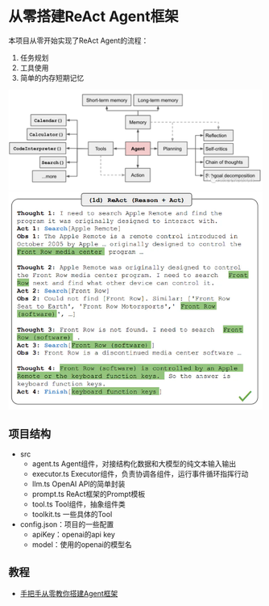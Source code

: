 # 从零搭建ReAct Agent框架
本项目从零开始实现了ReAct Agent的流程：
1. 任务规划
2. 工具使用
3. 简单的内存短期记忆

![](./doc/media/1.PNG)
![](./doc/media/4.png)

## 项目结构
- src
  - agent.ts Agent组件，对接结构化数据和大模型的纯文本输入输出
  - executor.ts Executor组件，负责协调各组件，运行事件循环指挥行动
  - llm.ts OpenAI API的简单封装
  - prompt.ts ReAct框架的Prompt模板
  - tool.ts Tool组件，抽象组件类
  - toolkit.ts 一些具体的Tool
- config.json：项目的一些配置
  - apiKey：openai的api key
  - model：使用的openai的模型名

## 教程

- [手把手从零教你搭建Agent框架](./doc/手把手教你从零搭建Agent框架.md)
